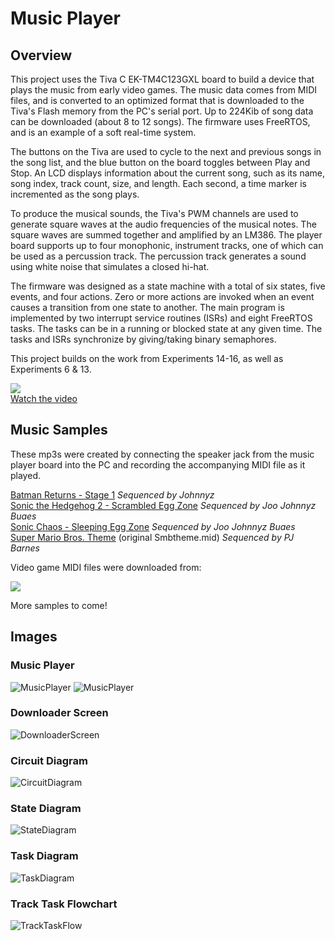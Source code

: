 # Music Player

## Overview
This project uses the Tiva C EK-TM4C123GXL board to build a device that plays the music from early video games.  The music data comes from MIDI files, and is converted to an optimized format that is downloaded to the Tiva's Flash memory from the PC's serial port.  Up to 224Kib of song data can be downloaded (about 8 to 12 songs).  The firmware uses FreeRTOS, and is an example of a soft real-time system.

The buttons on the Tiva are used to cycle to the next and previous songs in the song list, and the blue button on the board toggles between Play and Stop.  An LCD displays information about the current song, such as its name, song index, track count, size, and length.  Each second, a time marker is incremented as the song plays.  

To produce the musical sounds, the Tiva's PWM channels are used to generate square waves at the audio frequencies of the musical notes.  The square waves are summed together and amplified by an LM386.  The player board supports up to four monophonic, instrument tracks, one of which can be used as a percussion track.  The percussion track generates a sound using white noise that simulates a closed hi-hat.

The firmware was designed as a state machine with a total of six states, five events, and four actions.  Zero or more actions are invoked when an event causes a transition from one state to another.   The main program is implemented by two interrupt service routines (ISRs) and eight FreeRTOS tasks.  The tasks can be in a running or blocked state at any given time.  The tasks and ISRs synchronize by giving/taking binary semaphores.   

This project builds on the work from Experiments 14-16, as well as Experiments 6 & 13.

[![](https://i.ytimg.com/vi/1OvchymIkCs/default.jpg)](https://youtu.be/1OvchymIkCs)<br>
[Watch the video](https://youtu.be/1OvchymIkCs)

## Music Samples

These mp3s were created by connecting the speaker jack from the music player board into the PC and recording the accompanying MIDI file as it played.

[Batman Returns - Stage 1](https://raw.githubusercontent.com/jspicer-ltu/Tiva-C-MusicPlayer/master/samples/Batman2-Stage1.mp3)&nbsp;*Sequenced by Johnnyz*<br>
[Sonic the Hedgehog 2 - Scrambled Egg Zone](https://raw.githubusercontent.com/jspicer-ltu/Tiva-C-MusicPlayer/master/samples/Sonic2_ScrambledEgg.mp3)&nbsp;*Sequenced by Joo *Johnnyz* Buaes*<br> 
[Sonic Chaos - Sleeping Egg Zone](https://raw.githubusercontent.com/jspicer-ltu/Tiva-C-MusicPlayer/master/samples/SonicChaos-SleepingEgg.mp3)&nbsp;*Sequenced by Joo *Johnnyz* Buaes*<br>
[Super Mario Bros. Theme](https://raw.githubusercontent.com/jspicer-ltu/Tiva-C-MusicPlayer/master/samples/SuperMarioBros-Theme.mp3)&nbsp;(original Smbtheme.mid)&nbsp;*Sequenced by PJ Barnes*<br>

Video game MIDI files were downloaded from:<p>
[![](http://www.vgmusic.com/images/banners/lillogo.jpg)](http://www.vgmusic.com)<br>

More samples to come!

## Images

### Music Player
![MusicPlayer](picture1.png)
![MusicPlayer](picture2.png)

### Downloader Screen
![DownloaderScreen](DownloaderScreen.png)

### Circuit Diagram
![CircuitDiagram](MusicPlayer-circuit.png)

### State Diagram
![StateDiagram](StateDiagram.png)

### Task Diagram
![TaskDiagram](TaskDiagram.png)

### Track Task Flowchart
![TrackTaskFlow](TrackTaskFlow.png)
